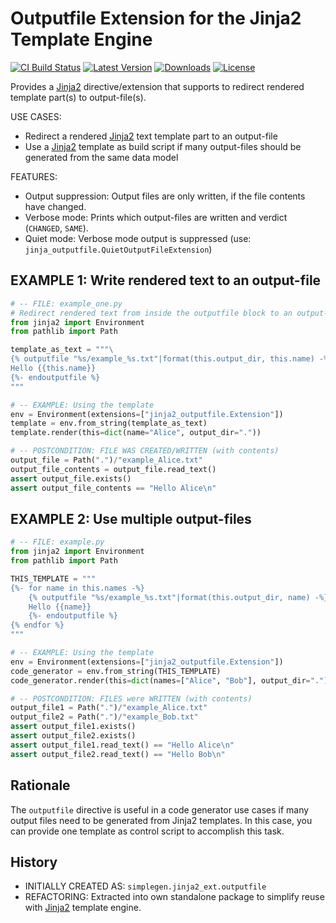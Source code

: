 # Outputfile Extension for the Jinja2 Template Engine

[![CI Build Status](https://github.com/jenisys/jinja2-outputfile/actions/workflows/test.yml/badge.svg)](https://github.com/jenisys/jinja2-outputfile/actions/workflows/test.yml)
[![Latest Version](https://img.shields.io/pypi/v/jinja2-outputfile.svg)](https://pypi.python.org/pypi/jinja2-outputfile)
[![Downloads](https://img.shields.io/pypi/dm/jinja2-outputfile.svg)](https://pypi.python.org/pypi/jinja2-outputfile)
[![License](https://img.shields.io/pypi/l/jinja2-outputfile.svg)](https://pypi.python.org/pypi/jinja2-outputfile/)

Provides a [Jinja2] directive/extension that supports to redirect
rendered template part(s) to output-file(s).

USE CASES:

* Redirect a rendered [Jinja2] text template part to an output-file
* Use a [Jinja2] template as build script
  if many output-files should be generated from the same data model

FEATURES:

* Output suppression: Output files are only written, if the file contents have changed.
* Verbose mode: Prints which output-files are written and verdict (`CHANGED`, `SAME`).
* Quiet mode: Verbose mode output is suppressed (use: `jinja_outputfile.QuietOutputFileExtension`)

## EXAMPLE 1: Write rendered text to an output-file

```python
# -- FILE: example_one.py
# Redirect rendered text from inside the outputfile block to an output-file.
from jinja2 import Environment
from pathlib import Path

template_as_text = """\
{% outputfile "%s/example_%s.txt"|format(this.output_dir, this.name) -%}
Hello {{this.name}}
{%- endoutputfile %}
"""

# -- EXAMPLE: Using the template
env = Environment(extensions=["jinja2_outputfile.Extension"])
template = env.from_string(template_as_text)
template.render(this=dict(name="Alice", output_dir="."))

# -- POSTCONDITION: FILE WAS CREATED/WRITTEN (with contents)
output_file = Path(".")/"example_Alice.txt"
output_file_contents = output_file.read_text()
assert output_file.exists()
assert output_file_contents == "Hello Alice\n"
```

## EXAMPLE 2: Use multiple output-files

```python
# -- FILE: example.py
from jinja2 import Environment
from pathlib import Path

THIS_TEMPLATE = """
{%- for name in this.names -%}
    {% outputfile "%s/example_%s.txt"|format(this.output_dir, name) -%}
    Hello {{name}}
    {%- endoutputfile %}
{% endfor %}
"""

# -- EXAMPLE: Using the template
env = Environment(extensions=["jinja2_outputfile.Extension"])
code_generator = env.from_string(THIS_TEMPLATE)
code_generator.render(this=dict(names=["Alice", "Bob"], output_dir="."))

# -- POSTCONDITION: FILES were WRITTEN (with contents)
output_file1 = Path(".")/"example_Alice.txt"
output_file2 = Path(".")/"example_Bob.txt"
assert output_file1.exists()
assert output_file2.exists()
assert output_file1.read_text() == "Hello Alice\n"
assert output_file2.read_text() == "Hello Bob\n"

```

[Jinja2]: https://github.com/pallets/jinja/


Rationale
-------------------------------------------------------------------------------

The `outputfile` directive is useful in a code generator use cases
if many output files need to be generated from Jinja2 templates.
In this case, you can provide one template as control script to accomplish this task.


History
-------------------------------------------------------------------------------

* INITIALLY CREATED AS: `simplegen.jinja2_ext.outputfile`
* REFACTORING: Extracted into own standalone package to simplify reuse
  with [Jinja2] template engine.
